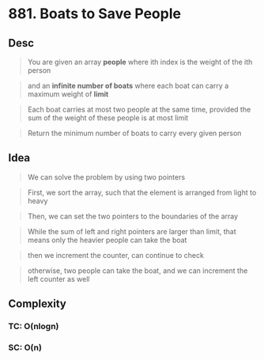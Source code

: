 # 881. Boats to Save People

## Desc

> You are given an array **people** where ith index is the weight of the ith person

> and an **infinite number of boats** where each boat can carry a maximum weight of **limit**

> Each boat carries at most two people at the same time, provided the sum of the weight of these people is at most limit

> Return the minimum number of boats to carry every given person

## Idea

> We can solve the problem by using two pointers

> First, we sort the array, such that the element is arranged from light to heavy

> Then, we can set the two pointers to the boundaries of the array

> While the sum of left and right pointers are larger than limit, that means only the heavier people can take the boat

> then we increment the counter, can continue to check

> otherwise, two people can take the boat, and we can increment the left counter as well

## Complexity

### TC: O(nlogn)

### SC: O(n)